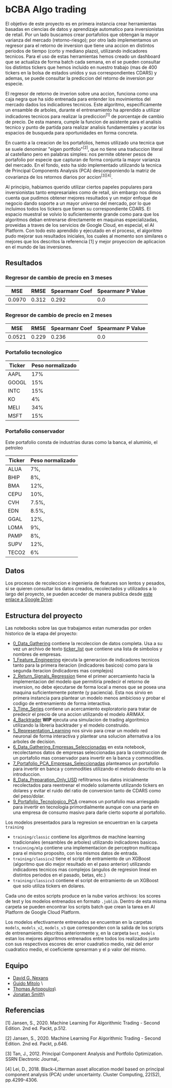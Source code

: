 # bCBA Algo trading

El objetivo de este proyecto es en primera instancia crear herramientas basadas en ciencias de datos y aprendizaje automatico para inversionistas de retail. Por un lado buscamos crear portafolios que obtengan la mayor varianza del mercado (retorno-riesgo); por otro lado implementamos un regresor para el retorno de inversion que tiene una accion en distintos periodos de tiempo (corto y mediano plazo), utilizando indicadores tecnicos. Para el uso de estas herramientas hemos creado un dashboard que se actualiza de forma batch cada semana, en el se pueden consultar los distintos tickers que hemos incluido en nuestro trabajo (mas de 400 tickers en la bolsa de estados unidos y sus correspondientes CDARS) y ademas, se puede consultar la prediccion del retorno de inversion por especie.

El regresor de retorno de inverion sobre una accion, funciona como una caja negra que ha sido entrenada para entender los movimientos del mercado dados los indicadores tecnicos. Este algoritmo, especificamente un ensamble de arboles, durante el entrenamiento ha aprendido a utilizar indicadores tecnicos para realizar la prediccion<sup>[1]</sup> de porcentaje de cambio de precio. De esta manera, cumple la funcion de asistente para el analisis tecnico y punto de partida para realizar analisis fundamentales y acotar los espacios de busqueda para oportunidades en forma concreta.

En cuanto a la creacion de los portafolios, hemos utilizado una tecnica que se suele denominar "eigen portfolio"<sup>[2]</sup>, que no tiene una traduccion literal al castellano pero en palabras simples: nos permite obtener pesos de portafolio por especie que capturan de forma conjunta la mayor varianza del mercado. En el fondo, esto ha sido implementado utilizando la tecnica de Principal Components Analysis (PCA) descomponiendo la matriz de covarianza de los retornos diarios por accion<sup>[3]</sup><sup>[4]</sup>.

Al principio, habiamos querido utilizar ciertos papeles populares para inversionistas tanto empresariales como de retail, sin embargo nos dimos cuenta que pudimos obtener mejores resultados y un mejor enfoque de negocio dando soporte a un mayor universo del mercado, por lo que incluimos todos los tickers que tienen su correspondiente CDARS. El espacio muestral se volvio lo suficientemente grande como para que los algoritmos deban entrenarse directamente en maquinas especializadas, proveidas a traves de los servicios de Google Cloud, en especial, el AI Platform. Con todo esto aprendido y ejecutado en el proceso, el algoritmo pudo mejorar sus resultados iniciales, los cuales al momento son similares o mejores que los descritos la referencia [1] y mejor proyeccion de aplicacion en el mundo de las inversiones.

## Resultados

### Regresor de cambio de precio en 3 meses

MSE|RMSE|Spearmanr Coef|Spearmanr P Value
-- | -- | --| --
0.0970|0.312|0.292|0.0

### Regresor de cambio de precio en 2 meses

MSE|RMSE|Spearmanr Coef|Spearmanr P Value
-- | -- | --| --
0.0521|0.229|0.236|0.0

### Portafolio tecnologico

Ticker | Peso normalizado
-- | --
AAPL | 17%
GOOGL | 15%
INTC | 15%
KO | 4%
MELI | 34%
MSFT | 15%

### Portafolio conservador

Este portafolio consta de industrias duras como la banca, el aluminio, el petroleo

Ticker | Peso normalizado
-- | --
ALUA | 7%,
BHIP | 8%,
BMA | 12%,
CEPU | 10%,
CVH | 7.5%,
EDN | 8.5%,
GGAL | 12%,
LOMA | 9%,
PAMP | 8%,
SUPV | 12%,
TECO2 | 6%

## Datos

Los procesos de recoleccion e ingenieria de features son lentos y pesados, si se quieren consultar los datos creados, recolectados y utilizados a lo largo del proyecto, se pueden acceder de manera publica desde [este enlace a Google Drive](https://drive.google.com/drive/folders/1loTneiVME7P8hL6v0m1nxLhh2xkCdtyX?usp=sharing): 

## Estructura del proyecto

Las notebooks sobre las que trabajamos estan numeradas por orden historico de la etapa del proyecto:

* [0_Data_Gathering](./0_Data_Gathering.ipynb) contiene la recoleccion de datos completa. Usa a su vez un archivo de texto [ticker_list](./data/ticker_list.txt) que contiene una lista de simbolos y nombres de empresas.
* [1_Feature_Engineering](./1_Feature_Engineering.ipynb) ejecuta la generacion de indicadores tecnicos tanto para la primera iteracion (indicadores basicos) como para la segunda iteracion (indicadores mas complejos)
* [2_Return_Signals_Regression](./2_Return_Signals_Regression.ipynb) tiene el primer acercamiento hacia la implementacion del modelo que permitiria predecir el retorno de inversion, no debe ejecutarse de forma local a menos que se posea una maquina suficientemente potente (y paciencia). Esta nos sirvio en primera instancia para plantear un modelo menos ambicioso y probar el codigo de entrenamiento de forma interactiva.
* [3_Time_Series](./3_Time_Series.ipynb) contiene un acercamiento exploratorio para tratar de predecir el precio de una accion utilizando el modelo ARIMAX.
* [4_Backtrader](./4_Backtrader.ipynb) **WIP** ejecuta una simulacion de trading algoritmico utilizando la libreria backtrader y el modelo construido.
* [5_Representation_Learning](./5_Representation_Learning.ipynb) nos sirvio para crear un modelo red neuronal de forma interactiva y plantear una solucion alternativa a los arboles de decision.
* [6_Data_Gathering_Empresas_Seleccionadas](./6_Data_Gathering_Empresas_Seleccionadas.ipynb) en esta notebook, recolectamos datos de empresas seleccionadas para la construccion de un portafolio mas conservador para invertir en la banca y commodities.
* [7_Portafolio_PCA_Empresas_Seleccionadas](7_Portafolio_PCA_Empresas_Seleccionadas.ipynb) planteamos un portafolio para invertir en banca y commodities utilizando el metodo descrito en la introduccion.
* [8_Data_Preparation_Only_USD](./8_Data_Preparation_Only_USD.ipynb) refiltramos los datos inicialmente recolectados para reentrenar el modelo solamente utilizando tickers en dolares y evitar el ruido del ratio de conversion tanto de CDARS como del peso/dolar.
* [9_Portafolio_Tecnologico_PCA](./9_Portafolio_Tecnologico_PCA.ipynb) creamos un portafolio mas arriesgado para invertir en tecnologia primordialmente aunque con una parte en una empresa de consumo masivo para darle cierto soporte al portafolio.

Los modelos presentados para la regresion se encuentran en la carpeta ```training```

* ```training/classic``` contiene los algoritmos de machine learning tradicionales (ensambles de arboles) utilizando indicadores basicos.
* ```trainning/mlp``` contiene una implementacion de perceptron multicapa para el mismo proposito, con los mismos datos de entrada.
* ```training/classicv2``` tiene el script de entramiento de un XGBoost (algoritmo que dio mejor resultado en el paso anterior) utilizando indicadores tecnicos mas complejos (angulos de regresion lineal en distintos periodos en el pasado, betas, etc.)
* ```training/classicv3``` contiene el script de entramiento de un XGBoost que solo utiliza tickers en dolares.

Cada uno de estos scripts produce en la nube varios archivos: los scores de test y los modelos entrenados en formato ```.joblib```. Dentro de esta misma carpeta se pueden encontrar los scripts batch que crean la tarea en AI Platform de Google Cloud Platform.

Los modelos efectivamente entrenados se encuentran en la carpetas ```models```, ```models_v2```, ```models_v3``` que corresponden con la salida de los scripts de entrenamiento descritos anteriormente y, en la carpeta ```best_models``` estan los mejores algoritmos entrenados entre todos los realizados junto con sus respectivos escores de: error cuadratico medio, raiz del error cuadratico medio, el coeficiente sprearman y el p valor del mismo.

## Equipo

* [David G. Nexans](https://github.com/cnexans)
* [Guido Mitolo](https://github.com/guidomitolo) \
* [Thomas Artopoulos](https://github.com/thomasartopoulos)\
* [Jonatan Smith](https://github.com/John31991)\

## Referencias

[1] Jansen, S., 2020. Machine Learning For Algorithmic Trading - Second Edition. 2nd ed. Packt, p.512.

[2] Jansen, S., 2020. Machine Learning For Algorithmic Trading - Second Edition. 2nd ed. Packt, p.646.

[3] Tan, J., 2012. Principal Component Analysis and Portfolio Optimization. SSRN Electronic Journal,.

[4] Lei, D., 2018. Black–Litterman asset allocation model based on principal component analysis (PCA) under uncertainty. Cluster Computing, 22(S2), pp.4299-4306.